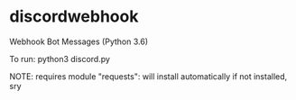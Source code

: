 # discordwebhook
Webhook Bot Messages (Python 3.6)

To run: python3 discord.py

NOTE: requires module "requests": will install automatically if not installed, sry
